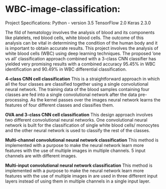 # WBC-image-classification:
Project Specifications:
Python - version 3.5
TensorFlow 2.0
Keras 2.3.0

The fild of hematology involves the analysis of blood and its components
like platelets, red blood cells, white blood cells. The outcome of
this analysis can be vital in determining the condition of the human
body and it is important to obtain accurate results. This project involves the analysis of white blood cells (WBC) using
deep learning techniques. The proposed ’one vs all’ classification approach combined with
a 3-class CNN classifier has yielded very promising results with a
combined accuracy 95.45% in WBC identification and 90.49% in WBC
differential classification.

**4-class CNN cell classification**
This is a straightforward approach in which all the four classes are
classified together using a single convolutional neural network.
The training data of the blood samples containing four classes are
fed into a single convolutional network after the data pre-processing.
As the kernel passes over the images neural network learns the features
of four different classes and classifies them.

**OVA and 3-class CNN cell classification**
This design approach involves two different convolutional neural
networks. One convolutional neural network is built for the classification
of single white blood cells/ monocytes and the other neural network is used to classify the rest of the classes.

**Multi-channel convolutional neural network classification**
This method is implemented with a purpose to make the neural
network learn more features with the use of multiple images in multiple
channels. 5 input channels are with different images.

**Multi-input convolutional neural network classification**
This method is implemented with a purpose to make the neural
network learn more features with the use of multiple images in are used in
three different input layers instead of using them in multiple channels
in a single input layer.
